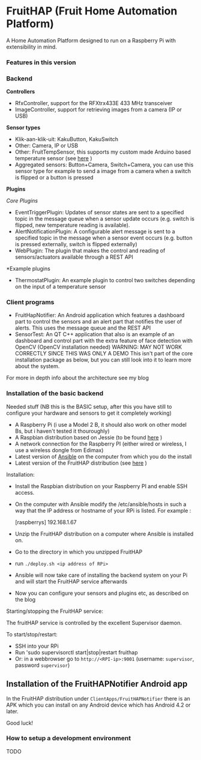 # FruitHAP (Fruit Home Automation Platform) #

A Home Automation Platform designed to run on a Raspberry Pi with extensibility in mind.

### Features in this version ###

### Backend ###

**Controllers**

* RfxController, support for the RFXtrx433E 433 MHz transceiver
* ImageController, support for retrieving images from a camera (IP or USB)

**Sensor types**

* Klik-aan-klik-uit: KakuButton, KakuSwitch
* Other: Camera, IP or USB
* Other: FruitTempSensor, this supports my custom made Arduino based temperature sensor (see [here](http://joosten-industries.nl/blog/2016/03/12/temperature-sensor-with-arduino/) )
* Aggregated sensors: Button+Camera, Switch+Camera, you can use this sensor type for example to send a image from a camera when a switch is flipped or a button is pressed

**Plugins**

*Core Plugins*
* EventTriggerPlugin: Updates of sensor states are sent to a specified topic in the message queue when a sensor update occurs (e.g. switch is flipped, new temperature reading is available).
* AlertNotificationPlugin: A configurable alert message is sent to a specified topic in the message when a sensor event occurs (e.g. button is pressed externally, switch is flipped externally)
* WebPlugin: The plugin that makes the control and reading of sensors/actuators available through a REST API 

*Example plugins
* ThermostatPlugin: An example plugin to control two switches depending on the input of a temperature sensor


### Client programs ###

* FruitHapNotifier: An Android application which features a dashboard part to control the sensors and an alert part that notifies the user of alerts. This uses the message queue and the REST API 
* SensorTest: An QT C++ application that also is an example of an dashboard and control part with the extra feature of face detection with OpenCV (OpenCV installation needed) WARNING: MAY NOT WORK CORRECTLY SINCE THIS WAS ONLY A DEMO
  This isn't part of the core installation package as below, but you can still look into it to learn more about the system.

For more in depth info about the architecture see my blog

### Installation of the basic backend ###

Needed stuff (NB this is the BASIC setup, after this you have still to configure your hardware and sensors to get it completely working)

* A Raspberry Pi (i use a Model 2 B, it should also work on other model Bs, but i haven't tested it thouroughly) 
* A Raspbian distribution based on Jessie (to be found [here](https://downloads.raspberrypi.org) )
* A network connection for the Raspberry PI (either wired or wireless, I use a wireless dongle from Edimax)
* Latest version of [Ansible](https://www.ansible.com/) on the computer from which you do the install
* Latest version of the FruitHAP distribution (see [here](http://joosten-industries.nl/files/fruithap_images/) )

Installation:

* Install the Raspbian distribution on your Raspberry PI and enable SSH access.
* On the computer with Ansible modify the /etc/ansible/hosts in such a way that the IP address or hostname of your RPi is listed. For example :
    
    [raspberrys]
    192.168.1.67

* Unzip the FruitHAP distribution on a computer where Ansible is installed on.
* Go to the directory in which you unzipped FruitHAP
* run `./deploy.sh <ip address of RPi>`
* Ansible will now take care of installing the backend system on your Pi and will start the FruitHAP service afterwards
* Now you can configure your sensors and plugins etc, as described on the blog

Starting/stopping the FruitHAP service:

The fruitHAP service is controlled by the excellent Supervisor daemon.

To start/stop/restart:
* SSH into your RPi
* Run 'sudo supervisorctl start|stop|restart fruithap
* Or: in a webbrowser go to `http://<RPI-ip>:9001` (username: `supervisor`, password `supervisor`)

## Installation of the FruitHAPNotifier Android app

In the FruitHAP distribution under `ClientApps/FruitHAPNotifier` there is an APK which you can install on any Android device which has Android 4.2 or later.


Good luck!
  

















### How to setup a development environment ###

TODO